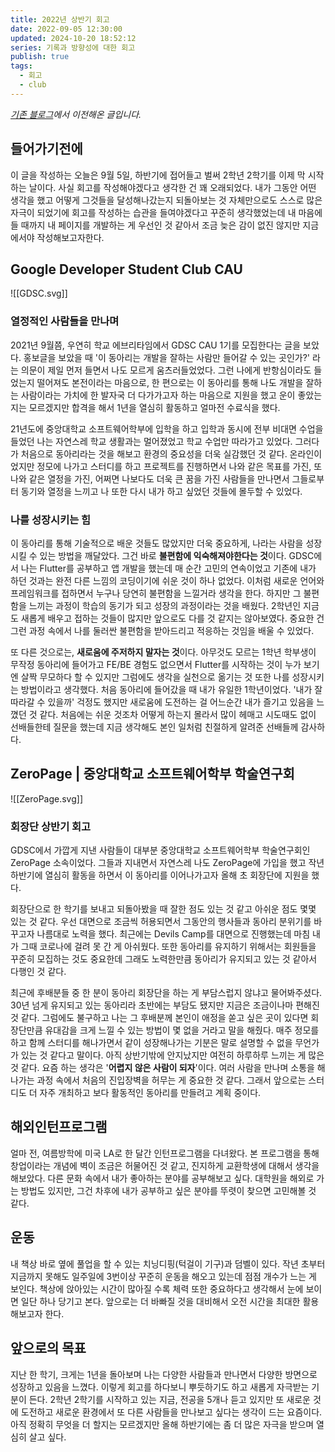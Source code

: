 ```yaml
---
title: 2022년 상반기 회고
date: 2022-09-05 12:30:00
updated: 2024-10-20 18:52:12
series: 기록과 방향성에 대한 회고
publish: true
tags:
  - 회고
  - club
---
```


*[기존 블로그](https://choiminjun.netlify.app/blog/retrospect-2022-1)에서 이전해온 글입니다.*

## 들어가기전에
이 글을 작성하는 오늘은 9월 5일, 하반기에 접어들고 벌써 2학년 2학기를 이제 막 시작하는 날이다. 
사실 회고를 작성해야겠다고 생각한 건 꽤 오래되었다. 내가 그동안 어떤 생각을 했고 어떻게 그것들을 달성해나갔는지 되돌아보는 것 자체만으로도 스스로 많은 자극이 되었기에 회고를 작성하는 습관을 들여야겠다고 꾸준히 생각했었는데 내 마음에 들 때까지 내 페이지를 개발하는 게 우선인 것 같아서 조금 늦은 감이 없진 않지만 지금에서야 작성해보고자한다. 

## Google Developer Student Club CAU


![[GDSC.svg]]



### 열정적인 사람들을 만나며
2021년 9월쯤, 우연히 학교 에브리타임에서 GDSC CAU 1기를 모집한다는 글을 보았다. 홍보글을 보았을 때 '이 동아리는 개발을 잘하는 사람만
들어갈 수 있는 곳인가?' 라는 의문이 제일 먼저 들면서 나도 모르게 움츠러들었었다. 그런 나에게 반항심이라도 들었는지 떨어져도 본전이라는 마음으로, 한 편으로는 이 동아리를 통해 나도 개발을 잘하는 사람이라는 가치에 한 발자국 더 다가가고자 하는 마음으로 지원을 했고 운이 좋았는지는 모르겠지만 합격을 해서 1년을 열심히 활동하고 얼마전 수료식을 했다.

21년도에 중앙대학교 소프트웨어학부에 입학을 하고 입학과 동시에 전부 비대면 수업을 들었던 나는 자연스레 학교 생활과는 멀어졌었고 학교 수업만 따라가고 있었다. 그러다가 처음으로 동아리라는 것을 해보고 환경의 중요성을 더욱 실감했던 것 같다. 온라인이었지만 정모에 나가고 스터디를 하고 프로젝트를 진행하면서 나와 같은 목표를 가진, 또 나와 같은 열정을 가진, 어쩌면 나보다도 더욱 큰 꿈을 가진 사람들을 만나면서 그들로부터 동기와 열정을 느끼고 나 또한 다시 내가 하고 싶었던 것들에 몰두할 수 있었다.

### 나를 성장시키는 힘
이 동아리를 통해 기술적으로 배운 것들도 많았지만 더욱 중요하게, 나라는 사람을 성장시킬 수 있는 방법을 깨달았다.
그건 바로 **불편함에 익숙해져야한다는 것**이다. GDSC에서 나는 Flutter를 공부하고 앱 개발을 했는데 매 순간 고민의 연속이었고 기존에 내가 하던 것과는 완전 다른 느낌의 코딩이기에 쉬운 것이 하나 없었다. 이처럼 새로운 언어와 프레임워크를 접하면서 누구나 당연히 불편함을 느낄거라 생각을 한다. 하지만 그 불편함을 느끼는 과정이 학습의 동기가 되고 성장의 과정이라는 것을 배웠다. 2학년인 지금도 새롭게 배우고 접하는 것들이 많지만 앞으로도 다를 것 같지는 않아보였다. 중요한 건 그런 과정 속에서 나를 둘러싼 불편함을 받아드리고 적응하는 것임을 배울 수 있었다.

또 다른 것으로는, **새로움에 주저하지 말자는 것**이다. 아무것도 모르는 1학년 학부생이 무작정 동아리에 들어가고 FE/BE 경험도 없으면서 Flutter를 시작하는 것이 누가 보기엔 살짝 무모하다 할 수 있지만 그럼에도 생각을 실천으로 옮기는 것 또한 나를 성장시키는 방법이라고 생각했다. 처음 동아리에 들어갔을 때 내가 유일한 1학년이었다. '내가 잘 따라갈 수 있을까' 걱정도 했지만 새로움에 도전하는 걸 어느순간 내가 즐기고 있음을 느꼈던 것 같다. 처음에는 쉬운 것조차 어떻게 하는지 몰라서 많이 헤매고 시도때도 없이 선배들한테 질문을 했는데 지금 생각해도 본인 일처럼 친절하게 알려준 선배들께 감사하다.

## ZeroPage | 중앙대학교 소프트웨어학부 학술연구회

![[ZeroPage.svg]]
### 회장단 상반기 회고
GDSC에서 가깝게 지낸 사람들이 대부분 중앙대학교 소프트웨어학부 학술연구회인 ZeroPage 소속이었다. 그들과 지내면서 자연스레 나도 ZeroPage에 가입을 했고 작년 하반기에 열심히 활동을 하면서 이 동아리를 이어나가고자 올해 초 회장단에 지원을 했다.

회장단으로 한 학기를 보내고 되돌아봤을 때 잘한 점도 있는 것 같고 아쉬운 점도 몇몇 있는 것 같다. 우선 대면으로 조금씩 허용되면서 그동안의 행사들과 동아리 분위기를 바꾸고자 나름대로 노력을 했다. 최근에는 Devils Camp를 대면으로 진행했는데 마침 내가 그때 코로나에 걸려 못 간 게 아쉬웠다. 또한 동아리를 유지하기 위해서는 회원들을 꾸준히 모집하는 것도 중요한데 그래도 노력한만큼 동아리가 유지되고 있는 것 같아서 다행인 것 같다.

최근에 후배분들 중 한 분이 동아리 회장단을 하는 게 부담스럽지 않냐고 물어봐주셨다. 30년 넘게 유지되고 있는 동아리라 초반에는 부담도 됐지만 지금은 조금이나마 편해진 것 같다. 그럼에도 불구하고 나는 그 후배분께 본인이 애정을 쏟고 싶은 곳이 있다면 회장단만큼 유대감을 크게 느낄 수 있는 방법이 몇 없을 거라고 말을 해줬다. 매주 정모를 하고 함께 스터디를 해나가면서 같이 성장해나가는 기분은 말로 설명할 수 없을 무언가가 있는 것 같다고 말이다. 아직 상반기밖에 안지났지만 여전히 하루하루 느끼는 게 많은 것 같다. 요즘 하는 생각은 '**어렵지 않은 사람이 되자**'이다. 여러 사람을 만나며 소통을 해나가는 과정 속에서 처음의 진입장벽을 허무는 게 중요한 것 같다. 그래서 앞으로는 스터디도 더 자주 개최하고 보다 활동적인 동아리를 만들려고 계획 중이다. 


## 해외인턴프로그램
얼마 전, 여름방학에 미국 LA로 한 달간 인턴프로그램을 다녀왔다. 본 프로그램을 통해 창업이라는 개념에 벽이 조금은 허물어진 것 같고, 진지하게 교환학생에 대해서 생각을 해보았다. 다른 문화 속에서 내가 좋아하는 분야를 공부해보고 싶다. 대학원을 해외로 가는 방법도 있지만, 그건 차후에 내가 공부하고 싶은 분야를 뚜렷이 찾으면 고민해볼 것 같다. 

## 운동
내 책상 바로 옆에 풀업을 할 수 있는 치닝디핑(턱걸이 기구)과 덤벨이 있다. 작년 초부터 지금까지 못해도 일주일에 3번이상 꾸준히 운동을 해오고 있는데 점점 개수가 느는 게 보인다. 책상에 앉아있는 시간이 많아질 수록 체력 또한 중요하다고 생각해서 눈에 보이면 일단 하나 당기고 본다. 앞으로는 더 바빠질 것을 대비해서 오전 시간을 최대한 활용해보고자 한다. 

## 앞으로의 목표
지난 한 학기, 크게는 1년을 돌아보며 나는 다양한 사람들과 만나면서 다양한 방면으로 성장하고 있음을 느꼈다. 이렇게 회고를 하다보니 뿌듯하기도 하고 새롭게 자극받는 기분이 든다. 2학년 2학기를 시작하고 있는 지금, 전공을 5개나 듣고 있지만 또 새로운 것에 도전하고 새로운 환경에서 또 다른 사람들을 만나보고 싶다는 생각이 드는 요즘이다. 아직 정확히 무엇을 더 할지는 모르겠지만 올해 하반기에는 좀 더 많은 자극을 받으며 열심히 살고 싶다. 